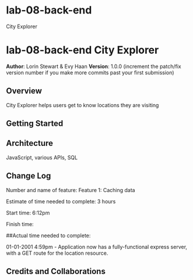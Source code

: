 # lab-08-back-end
City Explorer

# lab-08-back-end City Explorer

**Author**: Lorin Stewart & Evy Haan
**Version**: 1.0.0 (increment the patch/fix version number if you make more commits past your first submission)

## Overview
City Explorer helps users get to know locations they are visiting

## Getting Started
<!-- What are the steps that a user must take in order to build this app on their own machine and get it running? -->

## Architecture
JavaScript, various APIs, SQL

## Change Log
Number and name of feature: Feature 1: Caching data

Estimate of time needed to complete: 3 hours

Start time: 6:12pm

Finish time:

##Actual time needed to complete:

01-01-2001 4:59pm - Application now has a fully-functional express server, with a GET route for the location resource.

## Credits and Collaborations

